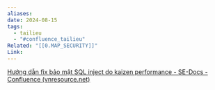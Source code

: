 ```yaml
---
aliases: 
date: 2024-08-15
tags:
  - tailieu
  - "#confluence_tailieu"
Related: "[[0.MAP_SECURITY]]"
Link:
---
```

[Hướng dẫn fix bảo mật SQL inject do kaizen performance - SE-Docs - Confluence (vnresource.net)](https://confluence.vnresource.net:18001/pages/viewpage.action?pageId=30277635)